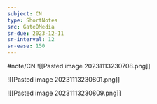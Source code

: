 ```yaml
---
subject: CN
type: ShortNotes
src: GateOMedia
sr-due: 2023-12-11
sr-interval: 12
sr-ease: 150
---
```

#note/CN
![[Pasted image 20231113230708.png]]

![[Pasted image 20231113230801.png]]

![[Pasted image 20231113230809.png]]

